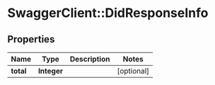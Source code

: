 # SwaggerClient::DidResponseInfo

## Properties
Name | Type | Description | Notes
------------ | ------------- | ------------- | -------------
**total** | **Integer** |  | [optional] 


